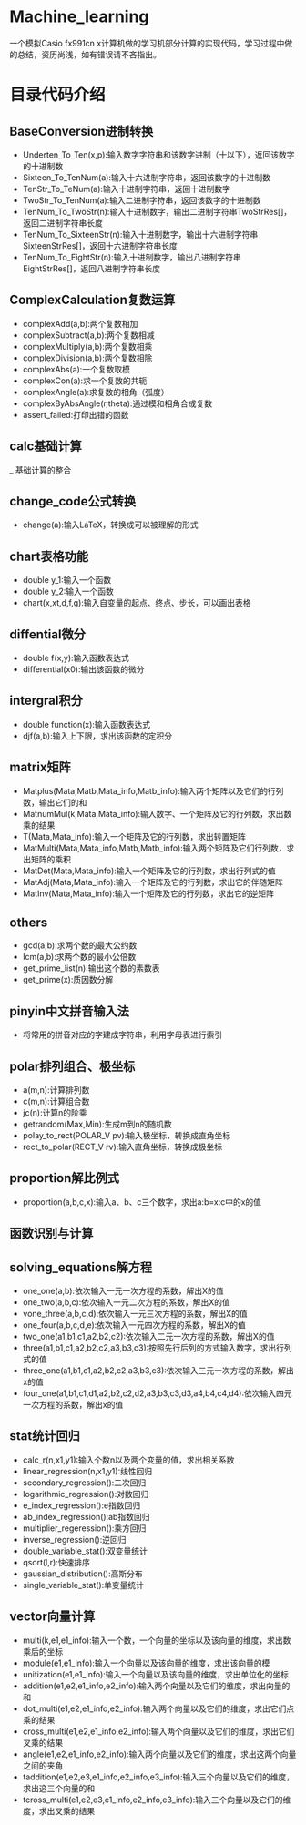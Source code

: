 # Machine_learning
一个模拟Casio fx991cn x计算机做的学习机部分计算的实现代码，学习过程中做的总结，资历尚浅，如有错误请不吝指出。

# 目录代码介绍

## BaseConversion进制转换
   - Underten_To_Ten(x,p):输入数字字符串和该数字进制（十以下），返回该数字的十进制数
   - Sixteen_To_TenNum(a):输入十六进制字符串，返回该数字的十进制数
   - TenStr_To_TeNum(a):输入十进制字符串，返回十进制数字
   - TwoStr_To_TenNum(a):输入二进制字符串，返回该数字的十进制数
   - TenNum_To_TwoStr(n):输入十进制数字，输出二进制字符串TwoStrRes[]，返回二进制字符串长度
   - TenNum_To_SixteenStr(n):输入十进制数字，输出十六进制字符串SixteenStrRes[]，返回十六进制字符串长度
   - TenNum_To_EightStr(n):输入十进制数字，输出八进制字符串EightStrRes[]，返回八进制字符串长度
   
## ComplexCalculation复数运算
   - complexAdd(a,b):两个复数相加
   - complexSubtract(a,b):两个复数相减
   - complexMultiply(a,b):两个复数相乘
   - complexDivision(a,b):两个复数相除
   - complexAbs(a):一个复数取模
   - complexCon(a):求一个复数的共轭
   - complexAngle(a):求复数的相角（弧度）
   - complexByAbsAngle(r,theta):通过模和相角合成复数
   - assert_failed:打印出错的函数
   
## calc基础计算
   _ 基础计算的整合

## change_code公式转换
   - change(a):输入LaTeX，转换成可以被理解的形式
   
## chart表格功能
   - double y_1:输入一个函数
   - double y_2:输入一个函数
   - chart(x,xt,d,f,g):输入自变量的起点、终点、步长，可以画出表格
   
## diffential微分
   - double f(x,y):输入函数表达式
   - differential(x0):输出该函数的微分
   
## intergral积分
   - double function(x):输入函数表达式
   - djf(a,b):输入上下限，求出该函数的定积分
   
## matrix矩阵
   - Matplus(Mata,Matb,Mata_info,Matb_info):输入两个矩阵以及它们的行列数，输出它们的和
   - MatnumMul(k,Mata,Mata_info):输入数字、一个矩阵及它的行列数，求出数乘的结果
   - T(Mata,Mata_info):输入一个矩阵及它的行列数，求出转置矩阵
   - MatMulti(Mata,Mata_info,Matb,Matb_info):输入两个矩阵及它们行列数，求出矩阵的乘积
   - MatDet(Mata,Mata_info):输入一个矩阵及它的行列数，求出行列式的值
   - MatAdj(Mata,Mata_info):输入一个矩阵及它的行列数，求出它的伴随矩阵
   - MatInv(Mata,Mata_info):输入一个矩阵及它的行列数，求出它的逆矩阵
   
## others
   - gcd(a,b):求两个数的最大公约数
   - lcm(a,b):求两个数的最小公倍数
   - get_prime_list(n):输出这个数的素数表
   - get_prime(x):质因数分解
   
## pinyin中文拼音输入法
   - 将常用的拼音对应的字建成字符串，利用字母表进行索引
   
## polar排列组合、极坐标
   - a(m,n):计算排列数
   - c(m,n):计算组合数
   - jc(n):计算n的阶乘
   - getrandom(Max,Min):生成m到n的随机数
   - polay_to_rect(POLAR_V pv):输入极坐标，转换成直角坐标
   - rect_to_polar(RECT_V rv):输入直角坐标，转换成极坐标
   
## proportion解比例式
   - proportion(a,b,c,x):输入a、b、c三个数字，求出a:b=x:c中的x的值
   
## 函数识别与计算
   
## solving_equations解方程
   - one_one(a,b):依次输入一元一次方程的系数，解出X的值
   - one_two(a,b,c):依次输入一元二次方程的系数，解出X的值
   - vone_three(a,b,c,d):依次输入一元三次方程的系数，解出X的值
   - one_four(a,b,c,d,e):依次输入一元四次方程的系数，解出X的值
   - two_one(a1,b1,c1,a2,b2,c2):依次输入二元一次方程的系数，解出X的值
   - three(a1,b1,c1,a2,b2,c2,a3,b3,c3):按照先行后列的方式输入数字，求出行列式的值
   - three_one(a1,b1,c1,a2,b2,c2,a3,b3,c3):依次输入三元一次方程的系数，解出x的值
   - four_one(a1,b1,c1,d1,a2,b2,c2,d2,a3,b3,c3,d3,a4,b4,c4,d4):依次输入四元一次方程的系数，解出x的值
   
## stat统计回归
   - calc_r(n,x1,y1):输入个数n以及两个变量的值，求出相关系数
   - linear_regression(n,x1,y1):线性回归
   - secondary_regression():二次回归
   - logarithmic_regression():对数回归
   - e_index_regression():e指数回归
   - ab_index_regression():ab指数回归
   - multiplier_regeression():乘方回归
   - inverse_regression():逆回归
   - double_variable_stat():双变量统计
   - qsort(l,r):快速排序
   - gaussian_distribution():高斯分布
   - single_variable_stat():单变量统计
   
## vector向量计算
   - multi(k,e1,e1_info):输入一个数，一个向量的坐标以及该向量的维度，求出数乘后的坐标
   - module(e1,e1_info):输入一个向量以及该向量的维度，求出该向量的模
   - unitization(e1,e1_info):输入一个向量以及该向量的维度，求出单位化的坐标
   - addition(e1,e2,e1_info,e2_info):输入两个向量以及它们的维度，求出向量的和
   - dot_multi(e1,e2,e1_info,e2_info):输入两个向量以及它们的维度，求出它们点乘的结果
   - cross_multi(e1,e2,e1_info,e2_info):输入两个向量以及它们的维度，求出它们叉乘的结果
   - angle(e1,e2,e1_info,e2_info):输入两个向量以及它们的维度，求出这两个向量之间的夹角
   - taddition(e1,e2,e3,e1_info,e2_info,e3_info):输入三个向量以及它们的维度，求出这三个向量的和
   - tcross_multi(e1,e2,e3,e1_info,e2_info,e3_info):输入三个向量以及它们的维度，求出叉乘的结果
   
